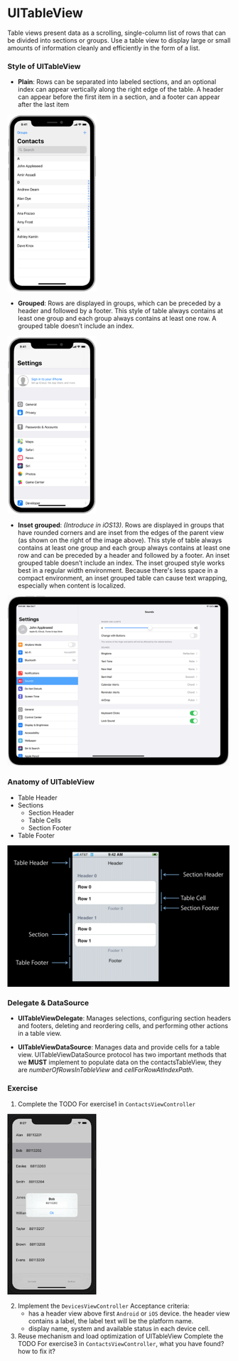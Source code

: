 # UITableView

Table views present data as a scrolling, single-column list of rows that can be divided into sections or groups. Use a table view to display large or small amounts of information cleanly and efficiently in the form of a list.

### Style of UITableView
- **Plain**: Rows can be separated into labeled sections, and an optional index can appear vertically along the right edge of the table. A header can appear before the first item in a section, and a footer can appear after the last item
<img src="./images/plain.png" width=200 />

- **Grouped**: Rows are displayed in groups, which can be preceded by a header and followed by a footer. This style of table always contains at least one group and each group always contains at least one row. A grouped table doesn’t include an index.
<img src="./images/group.png" width=200 />

- **Inset grouped**: *(Introduce in iOS13)*.
Rows are displayed in groups that have rounded corners and are inset from the edges of the parent view (as shown on the right of the image above). This style of table always contains at least one group and each group always contains at least one row and can be preceded by a header and followed by a footer. An inset grouped table doesn’t include an index. The inset grouped style works best in a regular width environment. Because there's less space in a compact environment, an inset grouped table can cause text wrapping, especially when content is localized.
<img src="./images/insert-grouped.png" width=500 />

### Anatomy of UITableView

- Table Header
- Sections
    - Section Header
    - Table Cells
    - Section Footer
- Table Footer

<img src="./images/anatomy.png" width=500 />

### Delegate & DataSource
- **UITableViewDelegate**: Manages selections, configuring section headers and footers, deleting and reordering cells, and performing other actions in a table view.

- **UITableViewDataSource**: Manages data and provide cells for a table view.
UITableViewDataSource protocol has two important methods that we **MUST** implement to populate data on the contactsTableView, they are *numberOfRowsInTableView* and *cellForRowAtIndexPath*.

### Exercise
1. Complete the TODO For exercise1 in `ContactsViewController` 
<img src="./images/contact.png" width=200 />

2. Implement the `DevicesViewController`
 Acceptance criteria:
    - has a header view above first `Android` or `iOS` device. the header view contains a label, the label text will be the platform name.
    - display name, system and available status in each device cell.
3. Reuse mechanism and load optimization of UITableView
Complete the TODO For exercise3 in `ContactsViewController`, what you have found? how to fix it?